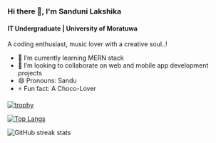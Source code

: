 ### Hi there 👋, I'm Sanduni Lakshika
#### IT Undergraduate | University of Moratuwa
A coding enthusiast, music lover with a creative soul..!



- 🌱 I’m currently learning MERN stack 
- 👯 I’m looking to collaborate on web and mobile app development projects 
- 😄 Pronouns: Sandu 
- ⚡ Fun fact: A Choco-Lover







[![trophy](https://github-profile-trophy.vercel.app/?username=slakshika2026)](https://github.com/ryo-ma/github-profile-trophy)

[![Top Langs](https://github-readme-stats.vercel.app/api/top-langs/?username=slakshika2026)](https://github.com/anuraghazra/github-readme-stats)

![GitHub streak stats](https://streak-stats.demolab.com/?user=slakshika2026)  



